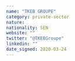 ```yaml
---
name: "TKEB GROUPE"
category: private-sector
nature:
nationality: SEN
website: ""
twitter: "@TKEBGroupe"
linkedin: ""
date_signed: 2020-03-24
---
```


